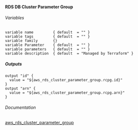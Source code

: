 ####  RDS DB Cluster Parameter Group

###### Variables
```
variable name         { default  = "" }
variable tags         { default  = "" }
variable family       {}
variable Parameter    { default  = "" }
variable parameters   { default  = "" }
variable description  { default  = "Managed by Terraform" }
```

##### Outputs
```
output "id" {
  value = "${aws_rds_cluster_parameter_group.rcpg.id}"
}
output "arn" {
  value = "${aws_rds_cluster_parameter_group.rcpg.arn}"
}
```

###### Documentation
[aws_rds_cluster_parameter_group](https://www.terraform.io/docs/providers/aws/r/rds_cluster_parameter_group.html)
